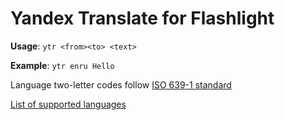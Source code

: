 # Yandex Translate for Flashlight

**Usage**: `ytr <from><to> <text>`

**Example**: `ytr enru Hello`

Language two-letter codes follow [ISO 639-1 standard](https://en.wikipedia.org/wiki/List_of_ISO_639-1_codes)

[List of supported languages](https://yandex.com/support/translate/supported-langs.html)